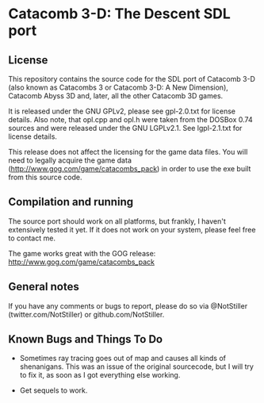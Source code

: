 Catacomb 3-D: The Descent SDL port
==================================

License
-------

This repository contains the source code for the SDL port of Catacomb 3-D (also 
known as Catacombs 3 or Catacomb 3-D: A New Dimension), Catacomb Abyss 3D and,
later, all the other Catacomb 3D games.

It is released under the GNU GPLv2, please see gpl-2.0.txt for license details.
Also note, that opl.cpp and opl.h were taken from the DOSBox 0.74 sources and
were released under the GNU LGPLv2.1. See lgpl-2.1.txt for license details.

This release does not affect the licensing for the game data files. You will
need to legally acquire the game data (http://www.gog.com/game/catacombs_pack)
in order to use the exe built from this source code.


Compilation and running
-------------------------

The source port should work on all platforms, but frankly, I haven't extensively
tested it yet. If it does not work on your system, please feel free to contact
me.

The game works great with the GOG release:
http://www.gog.com/game/catacombs_pack


General notes
-------------

If you have any comments or bugs to report, please do so via @NotStiller
(twitter.com/NotStiller) or github.com/NotStiller.


Known Bugs and Things To Do
---------------------------

- Sometimes ray tracing goes out of map and causes all kinds of shenanigans.
  This was an issue of the original sourcecode, but I will try to fix it, 
  as soon as I got everything else working.

- Get sequels to work.



